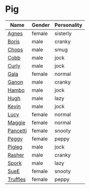 # Pig

|Name|Gender|Personality|
|---|---|---|
|[Agnes](./agnes)|female|sisterly|
|[Boris](./boris)|male|cranky|
|[Chops](./chops)|male|smug|
|[Cobb](./cobb)|male|jock|
|[Curly](./curly)|male|jock|
|[Gala](./gala)|female|normal|
|[Ganon](./ganon)|male|cranky|
|[Hambo](./hambo)|male|jock|
|[Hugh](./hugh)|male|lazy|
|[Kevin](./kevin)|male|jock|
|[Lucy](./lucy)|female|normal|
|[Maggie](./maggie)|female|normal|
|[Pancetti](./pancetti)|female|snooty|
|[Peggy](./peggy)|female|peppy|
|[Pigleg](./pigleg)|male|jock|
|[Rasher](./rasher)|male|cranky|
|[Spork](./spork)|male|lazy|
|[SueE](./suee)|female|snooty|
|[Truffles](./truffles)|female|peppy|
